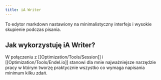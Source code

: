 ```yaml
---
title: iA Writer
---
```


To edytor markdown nastawiony na minimalistyczny interfejs i wysokie skupienie podczas pisania. 

## Jak wykorzystuję iA Writer?
W połączeniu z [[Optimization/Tools/Session]] i [[Optimization/Tools/Endel.io]] stanowi dla mnie najważniejsze narzędzie pracy w którym tworzę praktycznie wszystko co wymaga napisania minimum kilku zdań.
